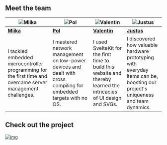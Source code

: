 ## Meet the team
| ![Miika](https://raw.githubusercontent.com/group4-hackupc/landing-page/main/static/miika.svg) | ![Pol](https://raw.githubusercontent.com/group4-hackupc/landing-page/main/static/pol.svg) | ![Valentin](https://raw.githubusercontent.com/group4-hackupc/landing-page/main/static/valentin.svg) | ![Justus](https://raw.githubusercontent.com/group4-hackupc/landing-page/main/static/justus.svg) |
|-|-|-|-|
| [**Miika**](http://miikat.dev/) | [**Pol**](https://slushee.dev) | [**Valentin**](https://devpost.com/valentin-wach1) | [**Justus**](https://devpost.com/beckjb) |
| I tackled embedded microcontroller programming for the first time and overcame server management challenges. | I mastered network management on low-power devices and dealt with cross compiling for embedded targets with no OS. | I used SvelteKit for the first time to build this website and thereby learned the intricacies of UI design and SVGs. | I discovered how valuable hardware prototyping with everyday items can be, boosting our project's uniqueness and team dynamics. |

## Check out the project
[![img](https://d112y698adiu2z.cloudfront.net/photos/production/software_thumbnail_photos/002/880/100/datas/medium.png)](https://devpost.com/software/serfana)
